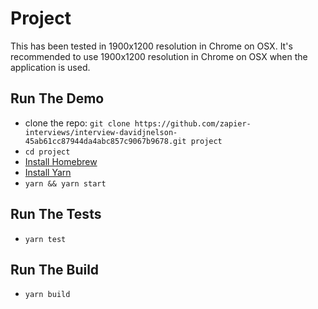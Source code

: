 # Project

This has been tested in 1900x1200 resolution in Chrome on OSX.  It's recommended to use 1900x1200 resolution in Chrome on OSX when the application is used.

## Run The Demo

- clone the repo: `git clone https://github.com/zapier-interviews/interview-davidjnelson-45ab61cc87944da4abc857c9067b9678.git project`
- `cd project`
- [Install Homebrew](https://brew.sh/)
- [Install Yarn](https://yarnpkg.com/lang/en/docs/install/#mac-stable)
- `yarn && yarn start`

## Run The Tests
- `yarn test`

## Run The Build
- `yarn build`
